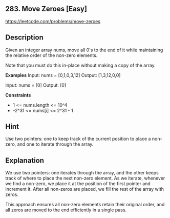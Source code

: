 ## 283. Move Zeroes [Easy]

https://leetcode.com/problems/move-zeroes

## Description
Given an integer array nums, move all 0's to the end of it while maintaining the relative order of the non-zero elements.

Note that you must do this in-place without making a copy of the array.

**Examples**
Input: nums = [0,1,0,3,12]
Output: [1,3,12,0,0]

Input: nums = [0]
Output: [0]

**Constraints**
- 1 <= nums.length <= 10^4
- -2^31 <= nums[i] <= 2^31 - 1

## Hint
Use two pointers: one to keep track of the current position to place a non-zero, and one to iterate through the array.

## Explanation
We use two pointers: one iterates through the array, and the other keeps track of where to place the next non-zero element. As we iterate, whenever we find a non-zero, we place it at the position of the first pointer and increment it. After all non-zeros are placed, we fill the rest of the array with zeros.

This approach ensures all non-zero elements retain their original order, and all zeros are moved to the end efficiently in a single pass.

